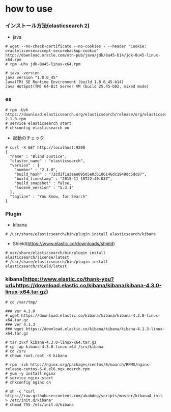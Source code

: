 # how to use




### インストール方法(elasticsearch 2)

+ java

```
# wget --no-check-certificate --no-cookies - --header "Cookie: oraclelicense=accept-securebackup-cookie" http://download.oracle.com/otn-pub/java/jdk/8u45-b14/jdk-8u45-linux-x64.rpm
# rpm -Uhv jdk-8u45-linux-x64.rpm
```

```
# java -version
java version "1.8.0_45"
Java(TM) SE Runtime Environment (build 1.8.0_45-b14)
Java HotSpot(TM) 64-Bit Server VM (build 25.45-b02, mixed mode)
```

### es

```
# rpm -Uvh https://download.elasticsearch.org/elasticsearch/release/org/elasticsearch/distribution/rpm/elasticsearch/2.1.0/elasticsearch-2.1.0.rpm
# service elasticsearch start
# chkconfig elasticsearch on
```

+ 起動のチェック

```
# curl -X GET http://localhost:9200
{
  "name" : "Blind Justice",
  "cluster_name" : "elasticsearch",
  "version" : {
    "number" : "2.1.0",
    "build_hash" : "72cd1f1a3eee09505e036106146dc1949dc5dc87",
    "build_timestamp" : "2015-11-18T22:40:03Z",
    "build_snapshot" : false,
    "lucene_version" : "5.3.1"
  },
  "tagline" : "You Know, for Search"
}
```



### Plugin

+ kibana

```
# /usr/share/elasticsearch/bin/plugin install elasticsearch/kibana
```


+ Shield(https://www.elastic.co/downloads/shield)

```
# usr/share/elasticsearch/bin/plugin install elasticsearch/license/latest
# /usr/share/elasticsearch/bin/plugin install elasticsearch/shield/latest
```



### kibana(https://www.elastic.co/thank-you?url=https://download.elastic.co/kibana/kibana/kibana-4.3.0-linux-x64.tar.gz)


```
# cd /var/tmp/

### ver 4.3.0
# wget https://download.elastic.co/kibana/kibana/kibana-4.3.0-linux-x64.tar.gz
### ver 4.1.3
### wget https://download.elastic.co/kibana/kibana/kibana-4.1.3-linux-x64.tar.gz

# tar zvxf kibana-4.3.0-linux-x64.tar.gz
# cp -ap kibana-4.3.0-linux-x64 /srv/kibana
# cd /srv
# chown root.root -R kibana
```

```
# rpm -ivh http://nginx.org/packages/centos/6/noarch/RPMS/nginx-release-centos-6-0.el6.ngx.noarch.rpm
# yum -y install nginx
# service nginx start
# chkconfig nginx on
```





```
# sh -c "curl https://raw.githubusercontent.com/akabdog/scripts/master/kibana4_init > /etc/init.d/kibana"
# chmod 755 /etc/init.d/kibana
```
